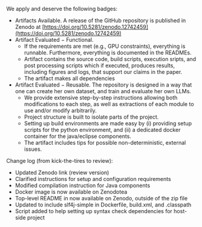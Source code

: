 
We apply and deserve the following badges:
* Artifacts Available. A release of the GitHub repository is published in Zenodo at [https://doi.org/10.5281/zenodo.12742459](https://doi.org/10.5281/zenodo.12742459)
* Artifact Evaluated − Functional. 
    * If the requirements are met (e.g., GPU constraints), everything is runnable. Furthermore, everything is documented in the READMEs.
    * Artifact contains the source code, build scripts, execution sripts, and post processing scripts which if executed, produces results, including figures and logs, that support our claims in the paper. 
    * The artifact makes all dependencies 
* Artifact Evaluated − Reusable. The repository is designed in a way that one can create her own dataset, and train and evaluate her own LLMs. 
    * We provide extensive step-by-step instructions allowing both modifications to each step, as well as extractions of each module to use and/or modify arbitrarily.
    * Project structure is built to isolate parts of the project. 
    * Setting up build environments are made easy by (i) providing setup scripts for the python environment, and (ii) a dedicated docker container for the java/eclipse components. 
    * The artifact includes tips for possible non-deterministic, external issues.

Change log (from kick-the-tires to review):
* Updated Zenodo link (review version) 
* Clarified instructions for setup and configuration requirements
* Modified compilation instruction for Java components
* Docker image is now available on Zenodotea
* Top-level README in now available on Zenodo, outside of the zip file
* Updated to include slf4j-simple in Dockerfile, build.xml, and .classpath
* Script added to help setting up syntax check dependencies for host-side project
